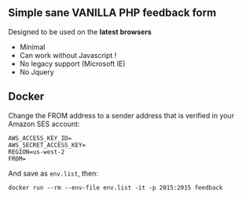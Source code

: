 ## Simple sane VANILLA PHP feedback form

Designed to be used on the **latest browsers**

* Minimal
* Can work without Javascript !
* No legacy support (Microsoft IE)
* No Jquery

## Docker

Change the FROM address to a sender address that is verified in your Amazon SES
account:

	AWS_ACCESS_KEY_ID=
	AWS_SECRET_ACCESS_KEY=
	REGION=us-west-2
	FROM=

And save as `env.list`, then:

	docker run --rm --env-file env.list -it -p 2015:2015 feedback
